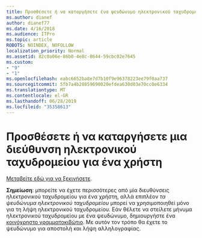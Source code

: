 ```yaml
---
title: Προσθέσετε ή να καταργήσετε ένα ψευδώνυμο ηλεκτρονικού ταχυδρομείου για ένα χρήστη
ms.author: dianef
author: dianef77
ms.date: 4/16/2018
ms.audience: ITPro
ms.topic: article
ROBOTS: NOINDEX, NOFOLLOW
localization_priority: Normal
ms.assetid: 82c0a06e-86b0-4e8c-8644-59cbc02e7645
ms.custom:
- "9"
- "1"
ms.openlocfilehash: eabc6652ba8e7d7b10f9e96378223ee79f0aa737
ms.sourcegitcommit: 5fb7a4b28859690020efdea630d03e70cc0e6334
ms.translationtype: MT
ms.contentlocale: el-GR
ms.lasthandoff: 06/28/2019
ms.locfileid: "35358613"
---
```

# <a name="add-or-remove-an-email-address-for-a-user"></a>Προσθέσετε ή να καταργήσετε μια διεύθυνση ηλεκτρονικού ταχυδρομείου για ένα χρήστη

[Μεταβείτε εδώ για να ξεκινήσετε](https://portal.office.com/AdminPortal/Home#/AssistedGuide/addemailoptions).

 **Σημείωση**: μπορείτε να έχετε περισσότερες από μία διευθύνσεις ηλεκτρονικού ταχυδρομείου για ένα χρήστη, αλλά επιπλέον *τα ψευδώνυμα ηλεκτρονικού ταχυδρομείου* μπορεί να χρησιμοποιηθεί μόνο για τη λήψη ηλεκτρονικού ταχυδρομείου. Εάν θέλετε να στείλετε μήνυμα ηλεκτρονικού ταχυδρομείου με ένα ψευδώνυμο, δημιουργήστε ένα [κοινόχρηστο γραμματοκιβώτιο](https://support.office.com/article/871a246d-3acd-4bba-948e-5de8be0544c9). Με αυτόν τον τρόπο θα έχετε το ψευδώνυμο για αποστολή και λήψη αλληλογραφίας.
  